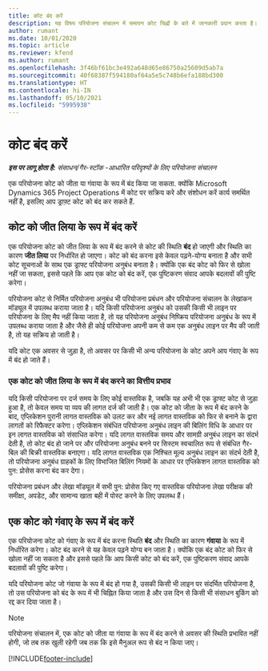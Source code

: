 ```yaml
---
title: कोट बंद करें
description: यह विषय परियोजना संचालन में समापन कोट चिह्नों के बारे में जानकारी प्रदान करता है।
author: rumant
ms.date: 10/01/2020
ms.topic: article
ms.reviewer: kfend
ms.author: rumant
ms.openlocfilehash: 3f46bf61bc3e492a648d65e86750a25609d5ab7a
ms.sourcegitcommit: 40f68387f594180af64a5e5c748b6efa188bd300
ms.translationtype: HT
ms.contentlocale: hi-IN
ms.lasthandoff: 05/10/2021
ms.locfileid: "5995938"
---
```

# <a name="close-a-quote"></a>कोट बंद करें

_**इस पर लागू होता है:** संसाधन/गैर-स्टॉक -आधारित परिदृश्यों के लिए परियोजना संचालन_

एक परियोजना कोट को जीता या गंवाया के रूप में बंद किया जा सकता. क्योंकि Microsoft Dynamics 365 Project Operations में कोट पर सक्रिय करे और संशोधन करें कार्य समर्थित नहीं है, इसलिए आप ड्राफ़्ट कोट को बंद कर सकते हैं.

## <a name="close-a-quote-as-won"></a>कोट को जीत लिया के रूप में बंद करें

एक परियोजना कोट को जीत लिया के रूप में बंद करने से कोट की स्थिति **बंद** हो जाएगी और स्थिति का कारण **जीत लिया** पर निर्धारित हो जाएगा। कोट को बंद करना इसे केवल पढ़ने-योग्य बनाता है और सभी कोट सूचनाओं के साथ एक ड्राफ्ट परियोजना अनुबंध बनाता है। क्योंकि एक बंद कोट को फिर से खोला नहीं जा सकता, इससे पहले कि आप एक कोट को बंद करें, एक पुष्टिकरण संवाद आपके बदलावों की पुष्टि करेगा।

परियोजना कोट से निर्मित परियोजना अनुबंध भी परियोजना प्रबंधन और परियोजना संचालन के लेखांकन मॉड्यूल में उपलब्ध कराया जाता है। यदि किसी परियोजना अनुबंध को उसकी किसी भी लाइन पर परियोजना के लिए मैप नहीं किया जाता है, तो यह परियोजना अनुबंध निष्क्रिय परियोजना अनुबंध के रूप में उपलब्ध कराया जाता है और जैसे ही कोई परियोजना अपनी कम से कम एक अनुबंध लाइन पर मैप की जाती है, तो यह सक्रिय हो जाती है।

यदि कोट एक अवसर से जुड़ा है, तो अवसर पर किसी भी अन्य परियोजना के कोट अपने आप गंवाए के रूप में बंद हो जाते हैं।

### <a name="financial-impact-of-closing-a-quote-as-won"></a>एक कोट को जीत लिया के रूप में बंद करने का वित्तीय प्रभाव

यदि किसी परियोजना पर दर्ज समय के लिए कोई वास्तविक है, जबकि यह अभी भी एक ड्राफ्ट कोट से जुड़ा हुआ है, तो केवल समय या व्यय की लागत दर्ज की जाती है। एक कोट को जीता के रूप में बंद करने के बाद, एप्लिकेशन पुरानी लागत वास्तविक को उलट कर और नई लागत वास्तविक को फिर से बनाने के द्वारा लागतों को रिफैक्टर करेगा। एप्लिकेशन संबंधित परियोजना अनुबंध लाइन की बिलिंग विधि के आधार पर इन लागत वास्तविक को संसाधित करेगा। यदि लागत वास्तविक समय और सामग्री अनुबंध लाइन का संदर्भ देती है, तो कोट बंद हो जाने पर और परियोजना अनुबंध बनने पर सिस्टम स्वचालित रूप से संबंधित गैर-बिल की बिक्री वास्तविक बनाएगा। यदि लागत वास्तविक एक निश्चित मूल्य अनुबंध लाइन का संदर्भ देती है, तो परियोजना अनुबंध ग्राहकों के लिए विभाजित बिलिंग नियमों के आधार पर एप्लिकेशन लागत वास्तविक को पुन: प्रोसेस करना बंद कर देगा।

परियोजना प्रबंधन और लेखा मॉड्यूल में सभी पुन: प्रोसेस किए गए वास्तविक परियोजना लेखा परीक्षक की समीक्षा, अपडेट, और सामान्य खाता बही में पोस्ट करने के लिए उपलब्ध हैं। 

## <a name="close-a-quote-as-lost"></a>एक कोट को गंवाए के रूप में बंद करें

एक परियोजना कोट को गंवाए के रूप में बंद करना स्थिति **बंद** और स्थिति का कारण **गंवाया** के रूप में निर्धारित करेगा। कोट बंद करने से यह केवल पढ़ने योग्य बन जाता है। क्योंकि एक बंद कोट को फिर से खोला नहीं जा सकता है और इससे पहले कि आप किसी कोट को बंद करें, एक पुष्टिकरण संवाद आपके बदलावों की पुष्टि करेगा।

यदि परियोजना कोट जो गंवाया के रूप में बंद हो गया है, उसकी किसी भी लाइन पर संदर्भित परियोजना है, तो उस परियोजना को बंद के रूप में भी चिह्नित किया जाता है और उस दिन से किसी भी संसाधन बुकिंग को रद्द कर दिया जाता है।

> [!NOTE]
> परियोजना संचालन में, एक कोट को जीता या गंवाया के रूप में बंद करने से अवसर की स्थिति प्रभावित नहीं होगी, जो तब तक खुली रहेगी जब तक कि इसे मैनुअल रूप से बंद न किया जाए।


[!INCLUDE[footer-include](../includes/footer-banner.md)]
